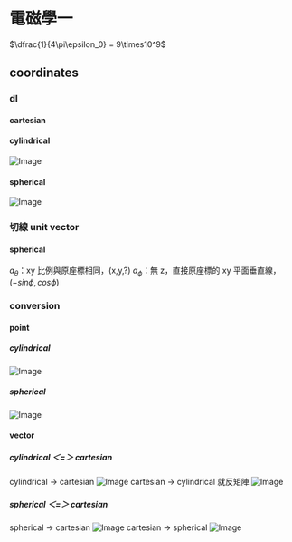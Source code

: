 # 電磁學一

$\dfrac{1}{4\pi\epsilon_0} = 9\times10^9$ 

## coordinates

### dl
#### cartesian
#### cylindrical
![Image](https://i.imgur.com/yIMG8pt.png)
#### spherical
![Image](https://i.imgur.com/j8wNae1.png)

### 切線 unit vector
#### spherical 
$a_\theta$：xy 比例與原座標相同，(x,y,?)
$a_\phi$：無 z，直接原座標的 xy 平面垂直線，($-sin\phi,cos\phi$)  

### conversion
#### point
##### cylindrical
![Image](https://i.imgur.com/tnKFNmh.png)
##### spherical
![Image](https://i.imgur.com/a09nJP6.png)

#### vector
##### cylindrical ＜=＞ cartesian
cylindrical → cartesian
![Image](https://i.imgur.com/kxZDSYn.png)
cartesian → cylindrical
就反矩陣
![Image](https://i.imgur.com/XKvCB1M.png)
##### spherical ＜=＞ cartesian
spherical → cartesian
![Image](https://i.imgur.com/lJ7HouO.png)
cartesian → spherical
![Image](https://i.imgur.com/yKiHIU2.png)



